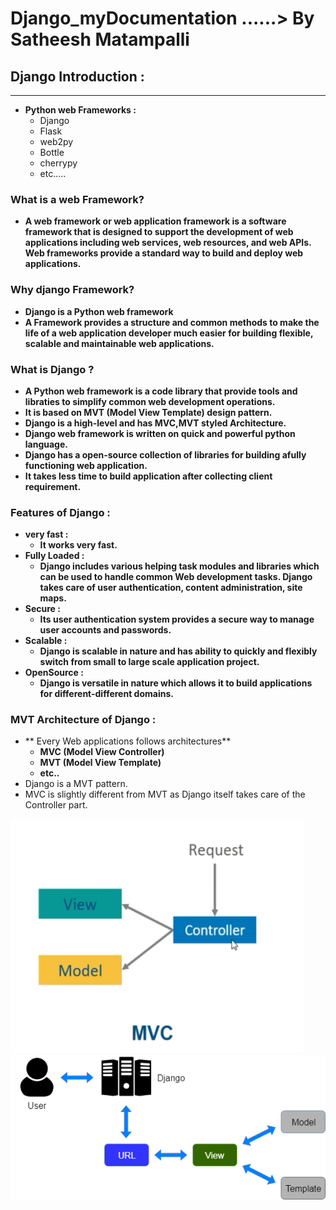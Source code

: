 # Django_myDocumentation   ......> By Satheesh Matampalli
## Django Introduction :
___
* **Python web Frameworks :**
  * Django
  * Flask
  * web2py
  * Bottle
  * cherrypy
  * etc.....
### What is a web Framework?
 * **A web framework or web application framework is a software framework that is designed to support the development of web applications including web services, web resources, and web APIs. Web frameworks provide a standard way to build and deploy web applications.**
 
### Why django Framework?
 * **Django is a Python web framework**
 * **A Framework provides a structure and common methods to make the life of a web application developer much easier for building    flexible, scalable and maintainable web applications.**

### What is Django ?

* **A Python web framework is a code library that provide tools and libraties to simplify common web development operations.**
* **It is based on MVT (Model View Template) design pattern.**
* **Django is a high-level and has MVC,MVT styled Architecture.**
* **Django web framework is written on quick and powerful python language.**
* **Django has a open-source collection of libraries for building afully functioning web application.**
* **It takes less time to build application after collecting client requirement.**

### Features of Django :

 * **very fast  :**
   * **It works very fast.**
 * **Fully Loaded  :**
   * **Django includes various helping task modules and libraries which can be used to handle common Web development tasks. Django takes care of user authentication, content administration, site maps.**
 * **Secure  :**
   * **Its user authentication system provides a secure way to manage user accounts and passwords.**
 * **Scalable  :**
   * **Django is scalable in nature and has ability to quickly and flexibly switch from small to large scale application project.**
* **OpenSource  :**
  * **Django is versatile in nature which allows it to build applications for different-different domains.**
  

### MVT Architecture of Django  :

* ** Every Web applications follows architectures**
  * **MVC (Model View Controller)**
  * **MVT (Model View Template)**
  * **etc..**
* Django is a MVT pattern.
* MVC is slightly different from MVT as Django itself takes care of the Controller part.
<img src='mvc.png' alt='mvc' />

<img src='mvt.png' alt='mvt' />


